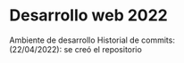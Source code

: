 # Desarrollo web 2022
Ambiente de desarrollo
Historial de commits:<br>
  (22/04/2022): se creó el repositorio
